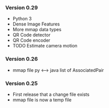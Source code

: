 ### Version 0.29

- Python 3
- Dense Image Features
- More mmap data types
- QR Code detector
- QR Code encoder
- TODO Estimate camera motion

### Version 0.26

- mmap file py <--> java list of AssociatedPair

### Version 0.25

- First release that a change file exists
- mmap file is now a temp file